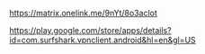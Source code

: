 https://matrix.onelink.me/9nYt/8o3aclot


https://play.google.com/store/apps/details?id=com.surfshark.vpnclient.android&hl=en&gl=US
